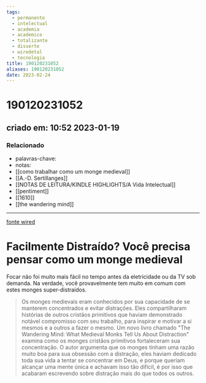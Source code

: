 ```yaml
---
tags:
  - permanente
  - intelectual
  - academia
  - academico
  - totalizante
  - disserte
  - wiredetal
  - tecnologia
title: 190120231052
aliases: 190120231052
date: 2023-02-24
---
```


# 190120231052

## criado em: 10:52 2023-01-19

### Relacionado

- palavras-chave: 
- notas: 
- [[como trabalhar como um monge medieval]]
- [[A.-D. Sertillanges]]
- [[NOTAS DE LEITURA/KINDLE HIGHLIGHTS/A Vida Intelectual]]
- [[pentiment]]
- [[1610]]
- [[the wandering mind]]
---

[fonte wired](https://www.wired.com/story/medieval-monks-distraction/)

# Facilmente Distraído? Você precisa pensar como um monge medieval

Focar não foi muito mais fácil no tempo antes da eletricidade ou da TV sob demanda. Na verdade, você provavelmente tem muito em comum com estes monges super-distraídos.

>Os monges medievais eram conhecidos por sua capacidade de se manterem concentrados e evitar distrações. Eles compartilharam histórias de outros cristãos primitivos que haviam demonstrado notável compromisso com seu trabalho, para inspirar e motivar a si mesmos e a outros a fazer o mesmo. Um novo livro chamado "The Wandering Mind: What Medieval Monks Tell Us About Distraction" examina como os monges cristãos primitivos fortaleceram sua concentração. O autor argumenta que os monges tinham uma razão muito boa para sua obsessão com a distração, eles haviam dedicado toda sua vida a tentar se concentrar em Deus, e porque queriam alcançar uma mente única e achavam isso tão difícil, é por isso que acabaram escrevendo sobre distração mais do que todos os outros.
